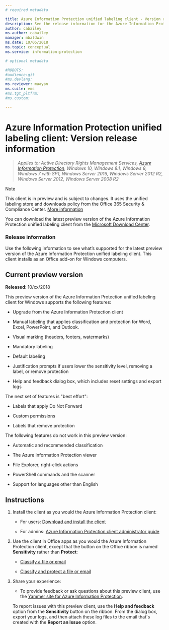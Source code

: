 ```yaml
---
# required metadata

title: Azure Information Protection unified labeling client - Version release information
description: See the release information for the Azure Information Protection unified labeling client for Windows. 
author: cabailey
ms.author: cabailey
manager: mbaldwin
ms.date: 10/06/2018
ms.topic: conceptual
ms.service: information-protection

# optional metadata

#ROBOTS:
#audience:git
#ms.devlang:
ms.reviewer: maayan
ms.suite: ems
#ms.tgt_pltfrm:
#ms.custom:

---
```


# Azure Information Protection unified labeling client: Version release information

>*Applies to: Active Directory Rights Management Services, [Azure Information Protection](https://azure.microsoft.com/pricing/details/information-protection), Windows 10, Windows 8.1, Windows 8, Windows 7 with SP1, Windows Server 2016, Windows Server 2012 R2, Windows Server 2012, Windows Server 2008 R2*

> [!NOTE]
> This client is in preview and is subject to changes. It uses the unified labeling store and downloads policy from the Office 365 Security & Compliance Center. [More information](https://techcommunity.microsoft.com/t5/Security-Privacy-and-Compliance/Announcing-the-availability-of-unified-labeling-management-in/ba-p/262492)

You can download the latest preview version of the Azure Information Protection unified labeling client from the [Microsoft Download Center](https://www.microsoft.com/en-us/download/details.aspx?id=53018).

### Release information

Use the following information to see what’s supported for the latest preview version of the Azure Information Protection unified labeling client. This client installs as an Office add-on for Windows computers. 

## Current preview version

**Released**: 10/xx/2018

This preview version of the Azure Information Protection unified labeling client for Windows supports the following features:

- Upgrade from the Azure Information Protection client

- Manual labeling that applies classification and protection for Word, Excel, PowerPoint, and Outlook.

- Visual marking (headers, footers, watermarks)

- Mandatory labeling 

- Default labeling 

- Justification prompts if users lower the sensitivity level, removing a label, or remove protection

- Help and feedback dialog box, which includes reset settings and export logs

The next set of features is "best effort":

- Labels that apply Do Not Forward

- Custom permissions

- Labels that remove protection

The following features do not work in this preview version:

- Automatic and recommended classification

- The Azure Information Protection viewer

- File Explorer, right-click actions

- PowerShell commands and the scanner

- Support for languages other than English

## Instructions

1. Install the client as you would the Azure Information Protection client: 
    
    - For users: [Download and install the client](install-client-app.md)
    
    - For admins: [Azure Information Protection client administrator guide](client-admin-guide.md)

2. Use the client in Office apps as you would the Azure Information Protection client, except that the button on the Office ribbon is named **Sensitivity** rather than **Protect**:
    
    - [Classify a file or email](client-classify.md) 
    
    - [Classify and protect a file or email](client-classify-protect.md)

3. Share your experience: 
    
    - To provide feedback or ask questions about this preview client, use the [Yammer site for Azure Information Protection](https://www.yammer.com/AskIPTeam).
    
    To report issues with this preview client, use the **Help and feedback** option from the **Sensitivity** button on the ribbon. From the dialog box, export your logs, and then attach these log files to the email that's created with the **Report an Issue** option. 

